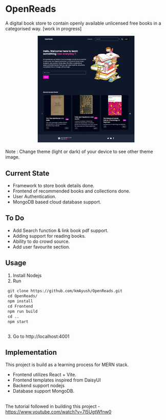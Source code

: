 # OpenReads

A digital book store to contain openly available unlicensed free books in a categorised way. [work in progress] <br />

<div align="center">
<picture>
  <source media="(prefers-color-scheme: light)" srcset="./Backend/Images/screen_light.jpg">
  <img alt="openreads screen" src="./Backend/Images/screen_dark.png" width="60%" height="60%">
</picture>
</div>
<br />
Note : Change theme (light or dark) of your device to see other theme image.

Current State
-----
* Framework to store book details done.
* Frontend of recommended books and collections done.
* User Authentication.
* MongoDB based cloud database support.

To Do
-----
* Add Search function & link book pdf support.
* Adding support for reading books.
* Ability to do crowd source.
* Add user favourite section.


Usage
-----
1. Install Nodejs
2. Run 
```
 git clone https://github.com/kmAyush/OpenReads.git
 cd OpenReads/
 npm install
 cd Frontend
 npm run build
 cd ..
 npm start
 
```
3. Go to http://localhost:4001

Implementation
-----
This project is build as a learning process for MERN stack.

* Frontend utilizes React + Vite. 
* Frontend templates inspired from DaisyUI
* Backend support nodejs
* Database support MongoDB.
<br/><br/>

The tutorial followed in building this project - <br> 
https://www.youtube.com/watch?v=7l5UgtWfnw0
